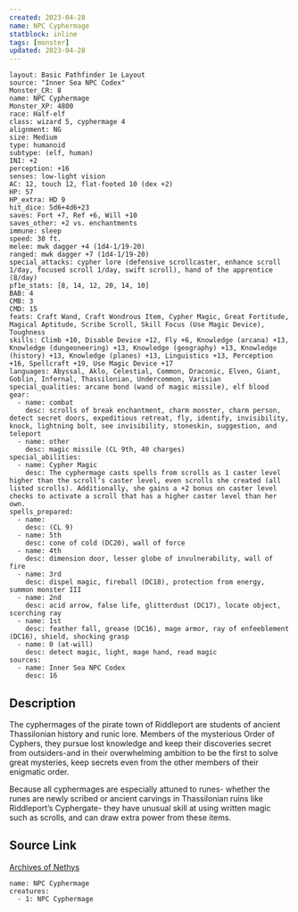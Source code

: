 ```yaml
---
created: 2023-04-28
name: NPC Cyphermage
statblock: inline
tags: [monster]
updated: 2023-04-28
---
```

```statblock
layout: Basic Pathfinder 1e Layout
source: "Inner Sea NPC Codex"
Monster_CR: 8
name: NPC Cyphermage
Monster_XP: 4800
race: Half-elf
class: wizard 5, cyphermage 4
alignment: NG
size: Medium
type: humanoid
subtype: (elf, human)
INI: +2
perception: +16
senses: low-light vision
AC: 12, touch 12, flat-footed 10 (dex +2)
HP: 57
HP_extra: HD 9
hit_dice: 5d6+4d6+23
saves: Fort +7, Ref +6, Will +10
saves_other: +2 vs. enchantments
immune: sleep
speed: 30 ft.
melee: mwk dagger +4 (1d4-1/19-20)
ranged: mwk dagger +7 (1d4-1/19-20)
special_attacks: cypher lore (defensive scrollcaster, enhance scroll 1/day, focused scroll 1/day, swift scroll), hand of the apprentice (8/day)
pf1e_stats: [8, 14, 12, 20, 14, 10]
BAB: 4
CMB: 3
CMD: 15
feats: Craft Wand, Craft Wondrous Item, Cypher Magic, Great Fortitude, Magical Aptitude, Scribe Scroll, Skill Focus (Use Magic Device), Toughness
skills: Climb +10, Disable Device +12, Fly +6, Knowledge (arcana) +13, Knowledge (dungeoneering) +13, Knowledge (geography) +13, Knowledge (history) +13, Knowledge (planes) +13, Linguistics +13, Perception +16, Spellcraft +19, Use Magic Device +17
languages: Abyssal, Aklo, Celestial, Common, Draconic, Elven, Giant, Goblin, Infernal, Thassilonian, Undercommon, Varisian
special_qualities: arcane bond (wand of magic missile), elf blood
gear:
  - name: combat
    desc: scrolls of break enchantment, charm monster, charm person, detect secret doors, expeditious retreat, fly, identify, invisibility, knock, lightning bolt, see invisibility, stoneskin, suggestion, and teleport
  - name: other
    desc: magic missile (CL 9th, 40 charges)
special_abilities:
  - name: Cypher Magic
    desc: The cyphermage casts spells from scrolls as 1 caster level higher than the scroll’s caster level, even scrolls she created (all listed scrolls). Additionally, she gains a +2 bonus on caster level checks to activate a scroll that has a higher caster level than her own.
spells_prepared:
  - name:
    desc: (CL 9)
  - name: 5th
    desc: cone of cold (DC20), wall of force
  - name: 4th
    desc: dimension door, lesser globe of invulnerability, wall of fire
  - name: 3rd
    desc: dispel magic, fireball (DC18), protection from energy, summon monster III
  - name: 2nd
    desc: acid arrow, false life, glitterdust (DC17), locate object, scorching ray
  - name: 1st
    desc: feather fall, grease (DC16), mage armor, ray of enfeeblement (DC16), shield, shocking grasp
  - name: 0 (at-will)
    desc: detect magic, light, mage hand, read magic
sources:
  - name: Inner Sea NPC Codex
    desc: 16
```
## Description
The cyphermages of the pirate town of Riddleport are students of ancient Thassilonian history and runic lore. Members of the mysterious Order of Cyphers, they pursue lost knowledge and keep their discoveries secret from outsiders-and in their overwhelming ambition to be the first to solve great mysteries, keep secrets even from the other members of their enigmatic order.

Because all cyphermages are especially attuned to runes- whether the runes are newly scribed or ancient carvings in Thassilonian ruins like Riddleport’s Cyphergate- they have unusual skill at using written magic such as scrolls, and can draw extra power from these items.
## Source Link
[Archives of Nethys](https://aonprd.com/NPCDisplay.aspx?ItemName=Cyphermage)
```encounter-table
name: NPC Cyphermage
creatures:
  - 1: NPC Cyphermage
```
